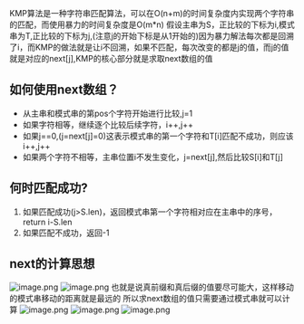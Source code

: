 KMP算法是一种字符串匹配算法，可以在O(n+m)的时间复杂度内实现两个字符串的匹配，而使用暴力的时间复杂度是O(m*n)
假设主串为S，正比较的下标为i,模式串为T,正比较的下标为j,(注意j的开始下标是从1开始的)因为暴力解法每次都是回溯了i，而KMP的做法就是让i不回溯，如果不匹配，每次改变的都是j的值，而j的值就是对应的next[j],KMP的核心部分就是求取next数组的值
## 如何使用next数组？

- 从主串和模式串的第pos个字符开始进行比较,j=1
- 如果字符相等，继续逐个比较后续字符，i++,j++
- 如果j==0,(j=next[j]=0)这表示模式串的第一个字符和T[i]匹配不成功，则应该i++,j++
- 如果两个字符不相等，主串位置i不发生变化，j=next[j],然后比较S[i]和T[j]
## 何时匹配成功?

1. 如果匹配成功(j>S.len)，返回模式串第一个字符相对应在主串中的序号，return i-S.len
2. 如果匹配不成功，返回-1

## next的计算思想
![image.png](https://cdn.nlark.com/yuque/0/2022/png/29486774/1670157171348-5441429d-6d14-4704-89ad-772b2b07db28.png#averageHue=%23fbfbf5&clientId=u6dd3dd73-20d5-4&from=paste&height=222&id=uf871cf41&originHeight=333&originWidth=1053&originalType=binary&ratio=1&rotation=0&showTitle=false&size=138685&status=done&style=none&taskId=ua15cb47a-06fb-4ca4-b052-8486b4c46cc&title=&width=702)
![image.png](https://cdn.nlark.com/yuque/0/2022/png/29486774/1670157297010-821b348c-0ff2-400b-bc1b-e5eceff55b3d.png#averageHue=%23fafbf5&clientId=u6dd3dd73-20d5-4&from=paste&height=386&id=u8dab6d3e&originHeight=579&originWidth=905&originalType=binary&ratio=1&rotation=0&showTitle=false&size=265990&status=done&style=none&taskId=ue3edd727-dfd0-4739-9552-b43d84cf83b&title=&width=603.3333333333334)
也就是说真前缀和真后缀的值要尽可能大，这样移动的模式串移动的距离就是最远的
所以求next数组的值只需要通过模式串就可以计算
![image.png](https://cdn.nlark.com/yuque/0/2022/png/29486774/1670157610629-6a5d1ea8-8e68-432b-a1bb-1db7e7bf972d.png#averageHue=%23f6f7f5&clientId=u6dd3dd73-20d5-4&from=paste&height=427&id=uf4a57422&originHeight=641&originWidth=1216&originalType=binary&ratio=1&rotation=0&showTitle=false&size=331539&status=done&style=none&taskId=u567791e0-b459-4724-bb13-979fe4032e7&title=&width=810.6666666666666)
![image.png](https://cdn.nlark.com/yuque/0/2022/png/29486774/1670158428694-d742b1a3-4894-4886-9798-12d03db9516e.png#averageHue=%23f7f7f4&clientId=u6dd3dd73-20d5-4&from=paste&height=413&id=u6e109c0d&originHeight=620&originWidth=941&originalType=binary&ratio=1&rotation=0&showTitle=false&size=289069&status=done&style=none&taskId=u176e5215-cb4e-4d06-b67d-25cfa78283e&title=&width=627.3333333333334)
![image.png](https://cdn.nlark.com/yuque/0/2022/png/29486774/1670163081220-a12e4509-4715-4de4-bef8-d2eba8fa2c86.png#averageHue=%23faf7f0&clientId=u6dd3dd73-20d5-4&from=paste&height=383&id=uec39808f&originHeight=574&originWidth=735&originalType=binary&ratio=1&rotation=0&showTitle=false&size=197066&status=done&style=none&taskId=uc556fa2a-fe3f-4932-ada2-e15b5100852&title=&width=490)
